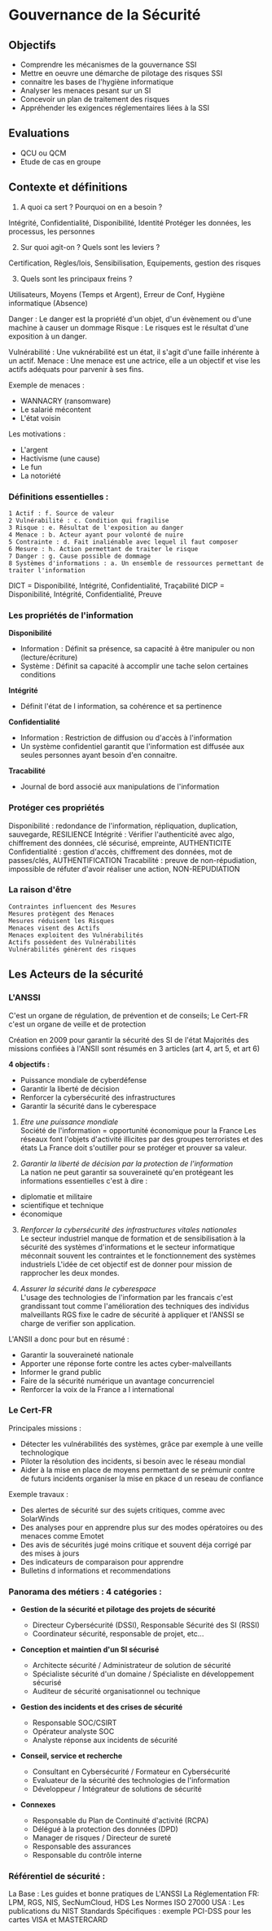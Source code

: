 # Gouvernance de la Sécurité

## Objectifs

- Comprendre les mécanismes de la gouvernance SSI
- Mettre en oeuvre une démarche de pilotage des risques SSI
- connaitre les bases de l'hygiène informatique
- Analyser les menaces pesant sur un SI
- Concevoir un plan de traitement des risques
- Appréhender les exigences réglementaires liées à la SSI

## Evaluations

- QCU ou QCM
- Etude de cas en groupe


## Contexte et définitions

1. A quoi ca sert ? Pourquoi on en a besoin ?

Intégrité, Confidentialité, Disponibilité, Identité
Protéger les données, les processus, les personnes

2. Sur quoi agit-on ? Quels sont les leviers ?

Certification, Règles/lois, Sensibilisation, Equipements, gestion des risques

3. Quels sont les principaux freins ?

Utilisateurs, Moyens (Temps et Argent), Erreur de Conf, Hygiène informatique (Absence)


Danger : Le danger est la propriété d'un objet, d'un évènement ou d'une machine à causer un dommage
Risque : Le risques est le résultat d'une exposition à un danger.

Vulnérabilité : Une vuknérabilité est un état, il s'agit d'une faille inhérente à un actif.
Menace : Une menace est une actrice, elle a un objectif et vise les actifs adéquats pour parvenir à ses fins.

Exemple de menaces : 
- WANNACRY (ransomware)
- Le salarié mécontent
- L'état voisin

Les motivations : 
- L'argent
- Hactivisme (une cause)
- Le fun
- La notoriété


### Définitions essentielles :
```
1 Actif : f. Source de valeur
2 Vulnérabilité : c. Condition qui fragilise
3 Risque : e. Résultat de l'exposition au danger
4 Menace : b. Acteur ayant pour volonté de nuire
5 Contrainte : d. Fait inaliénable avec lequel il faut composer
6 Mesure : h. Action permettant de traiter le risque
7 Danger : g. Cause possible de dommage
8 Systèmes d'informations : a. Un ensemble de ressources permettant de traiter l'information
```

DICT = Disponibilité, Intégrité, Confidentialité, Traçabilité
DICP = Disponibilité, Intégrité, Confidentialité, Preuve

### Les propriétés de l'information

**Disponibilité**

- Information : Définit sa présence, sa capacité à être manipuler ou non (lecture/écriture)
- Système : Définit sa capacité à accomplir une tache selon certaines conditions

**Intégrité**

- Définit l'état de l information, sa cohérence et sa pertinence

**Confidentialité**

- Information : Restriction de diffusion ou d'accès à l'information
- Un système confidentiel garantit que l'information est diffusée aux seules personnes ayant besoin d'en connaitre.

**Tracabilité**

- Journal de bord associé aux manipulations de l'information


### Protéger ces propriétés

Disponibilité : redondance de l'information, répliquation, duplication, sauvegarde, RESILIENCE
Intégrité : Vérifier l'authenticité avec algo, chiffrement des données, clé sécurisé, empreinte, AUTHENTICITE
Confidentialité : gestion d'accès, chiffrement des données, mot de passes/clés, AUTHENTIFICATION
Tracabilité : preuve de non-répudiation, impossible de réfuter d'avoir réaliser une action, NON-REPUDIATION

### La raison d'être

```
Contraintes influencent des Mesures
Mesures protègent des Menaces
Mesures réduisent les Risques
Menaces visent des Actifs
Menaces exploitent des Vulnérabilités
Actifs possèdent des Vulnérabilités
Vulnérabilités génèrent des risques
```

## Les Acteurs de la sécurité

### L'ANSSI

C'est un organe de régulation, de prévention et de conseils;
Le Cert-FR c'est un organe de veille et de protection

Création en 2009 pour garantir la sécurité des SI de l'état
Majorités des missions confiées à l'ANSII sont résumés en 3 articles (art 4, art 5, et art 6)

**4 objectifs :**
- Puissance mondiale de cyberdéfense
- Garantir la liberté de décision
- Renforcer la cybersécurité des infrastructures
- Garantir la sécurité dans le cyberespace

1. *Etre une puissance mondiale*  
Société de l'information = opportunité économique pour la France
Les réseaux font l'objets d'activité illicites par des groupes terroristes et des états
La France doit s'outiller pour se protéger et prouver sa valeur.

2. *Garantir la liberté de décision par la protection de l'information*  
La nation ne peut garantir sa souveraineté qu'en protégeant les informations essentielles c'est à dire :
- diplomatie et militaire
- scientifique et technique
- économique

3. *Renforcer la cybersécurité des infrastructures vitales nationales*  
Le secteur industriel manque de formation et de sensibilisation à la sécurité des systèmes d'informations et le secteur informatique méconnait souvent les contraintes et le fonctionnement des systèmes industriels
L'idée de cet objectif est de donner pour mission de rapprocher les deux mondes.

4. *Assurer la sécurité dans le cyberespace*  
L'usage des technologies de l'information par les francais c'est grandissant tout comme l'amélioration des techniques des individus malveillants
RGS fixe le cadre de sécurité à appliquer et l'ANSSI se charge de verifier son application.

L'ANSII a donc pour but en résumé :
- Garantir la souveraineté nationale
- Apporter une réponse forte contre les actes cyber-malveillants
- Informer le grand public
- Faire de la sécurité numérique un avantage concurrenciel
- Renforcer la voix de la France a l international

### Le Cert-FR

Principales missions :
- Détecter les vulnérabilités des systèmes, grâce par exemple à une veille technologique
- Piloter la résolution des incidents, si besoin avec le réseau mondial
- Aider à la mise en place de moyens permettant de se prémunir contre de futurs incidents
organiser la mise en pkace d un reseau de confiance

Exemple travaux : 
- Des alertes de sécurité sur des sujets critiques, comme avec SolarWinds
- Des analyses pour en apprendre plus sur des modes opératoires ou des menaces comme Emotet
- Des avis de sécurités jugé moins critique et souvent déja corrigé par des mises à jours
- Des indicateurs de comparaison pour apprendre
- Bulletins d informations et recommendations

### Panorama des métiers : 4 catégories :

- **Gestion de la sécurité et pilotage des projets de sécurité**
    - Directeur Cybersécurité (DSSI), Responsable Sécurité des SI (RSSI)
    - Coordinateur sécurité, responsable de projet, etc...

- **Conception et maintien d'un SI sécurisé**
    - Architecte sécurité / Administrateur de solution de sécurité
    - Spécialiste sécurité d'un domaine / Spécialiste en développement sécurisé
    - Auditeur de sécurité organisationnel ou technique

- **Gestion des incidents et des crises de sécurité**
    - Responsable SOC/CSIRT
    - Opérateur analyste SOC
    - Analyste réponse aux incidents de sécurité

- **Conseil, service et recherche**
    - Consultant en Cybersécurité / Formateur en Cybersécurité
    - Evaluateur de la sécurité des technologies de l'information
    - Développeur / Intégrateur de solutions de sécurité

- **Connexes**
    - Responsable du Plan de Continuité d'activité (RCPA)
    - Délégué à la protection des données (DPD)
    - Manager de risques / Directeur de sureté
    - Responsable des assurances
    - Responsable du contrôle interne


### Référentiel de sécurité :

La Base : Les guides et bonne pratiques de L'ANSSI
La Réglementation FR: LPM, RGS, NIS, SecNumCloud, HDS
Les Normes ISO 27000
USA : Les publications du NIST
Standards Spécifiques : exemple PCI-DSS pour les cartes VISA et MASTERCARD